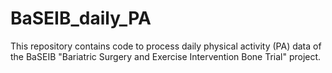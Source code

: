 # BaSEIB_daily_PA

This repository contains code to process daily physical activity (PA) data of the BaSEIB "Bariatric Surgery and Exercise Intervention Bone Trial" project.
